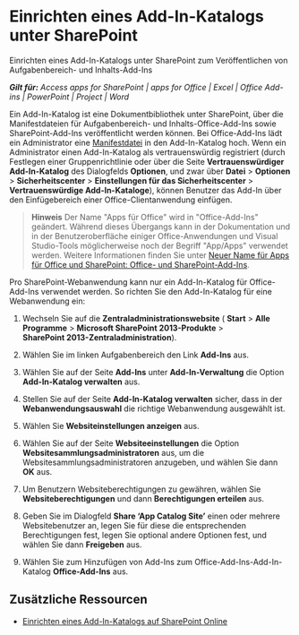 
# Einrichten eines Add-In-Katalogs unter SharePoint
Einrichten eines Add-In-Katalogs unter SharePoint zum Veröffentlichen von Aufgabenbereich- und Inhalts-Add-Ins

 _**Gilt für:** Access apps for SharePoint | apps for Office | Excel | Office Add-ins | PowerPoint | Project | Word_

Ein Add-In-Katalog ist eine Dokumentbibliothek unter SharePoint, über die Manifestdateien für Aufgabenbereich- und Inhalts-Office-Add-Ins sowie SharePoint-Add-Ins veröffentlicht werden können. Bei Office-Add-Ins lädt ein Administrator eine [Manifestdatei](http://msdn.microsoft.com/de-de/library/4139ff24-afac-472a-af7d-9d069587ac9b%28Office.15%29.aspx) in den Add-In-Katalog hoch. Wenn ein Administrator einen Add-In-Katalog als vertrauenswürdig registriert (durch Festlegen einer Gruppenrichtlinie oder über die Seite **Vertrauenswürdiger Add-In-Katalog** des Dialogfelds **Optionen**, und zwar über  **Datei** > **Optionen** > **Sicherheitscenter** > **Einstellungen für das Sicherheitscenter** > **Vertrauenswürdige Add-In-Kataloge**), können Benutzer das Add-In über den Einfügebereich einer Office-Clientanwendung einfügen.

 >**Hinweis**  Der Name "Apps für Office" wird in "Office-Add-Ins" geändert. Während dieses Übergangs kann in der Dokumentation und in der Benutzeroberfläche einiger Office-Anwendungen und Visual Studio-Tools möglicherweise noch der Begriff "App/Apps" verwendet werden. Weitere Informationen finden Sie unter [Neuer Name für Apps für Office und SharePoint: Office- und SharePoint-Add-Ins](https://msdn.microsoft.com/de-de/library/fp161507.aspx#Anchor_2).

Pro SharePoint-Webanwendung kann nur ein Add-In-Katalog für Office-Add-Ins verwendet werden. So richten Sie den Add-In-Katalog für eine Webanwendung ein:

1. Wechseln Sie auf die  **Zentraladministrationswebsite** ( **Start** > **Alle Programme** > **Microsoft SharePoint 2013-Produkte** > **SharePoint 2013-Zentraladministration**).
    
2. Wählen Sie im linken Aufgabenbereich den Link  **Add-Ins** aus.
    
3. Wählen Sie auf der Seite  **Add-Ins** unter **Add-In-Verwaltung** die Option **Add-In-Katalog verwalten** aus.
    
4. Stellen Sie auf der Seite  **Add-In-Katalog verwalten** sicher, dass in der **Webanwendungsauswahl** die richtige Webanwendung ausgewählt ist.
    
5. Wählen Sie  **Websiteinstellungen anzeigen** aus.
    
6. Wählen Sie auf der Seite  **Websiteeinstellungen** die Option **Websitesammlungsadministratoren** aus, um die Websitesammlungsadministratoren anzugeben, und wählen Sie dann **OK** aus.
    
7. Um Benutzern Websiteberechtigungen zu gewähren, wählen Sie  **Websiteberechtigungen** und dann **Berechtigungen erteilen** aus.
    
8. Geben Sie im Dialogfeld  **Share ‘App Catalog Site’** einen oder mehrere Websitebenutzer an, legen Sie für diese die entsprechenden Berechtigungen fest, legen Sie optional andere Optionen fest, und wählen Sie dann **Freigeben** aus.
    
9. Wählen Sie zum Hinzufügen von Add-Ins zum Office-Add-Ins-Add-In-Katalog  **Office-Add-Ins** aus.
    

## Zusätzliche Ressourcen


- [Einrichten eines Add-In-Katalogs auf SharePoint Online](http://msdn.microsoft.com/de-de/library/1d50a571-6e02-4bc0-a3d6-6ef1eca3c2ce%28Office.15%29.aspx)
    
